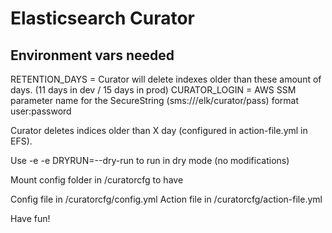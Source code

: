# Elasticsearch Curator


## Environment vars needed

RETENTION_DAYS = Curator will delete indexes older than these amount of days. (11 days in dev / 15 days in prod)
CURATOR_LOGIN = AWS SSM parameter name for the SecureString (sms:///elk/curator/pass) format user:password


Curator deletes indices older than X day (configured in action-file.yml in EFS).

Use -e -e DRYRUN=--dry-run to run in dry mode (no modifications)

Mount config folder in /curatorcfg to have

Config file in /curatorcfg/config.yml
Action file in /curatorcfg/action-file.yml


Have fun!
